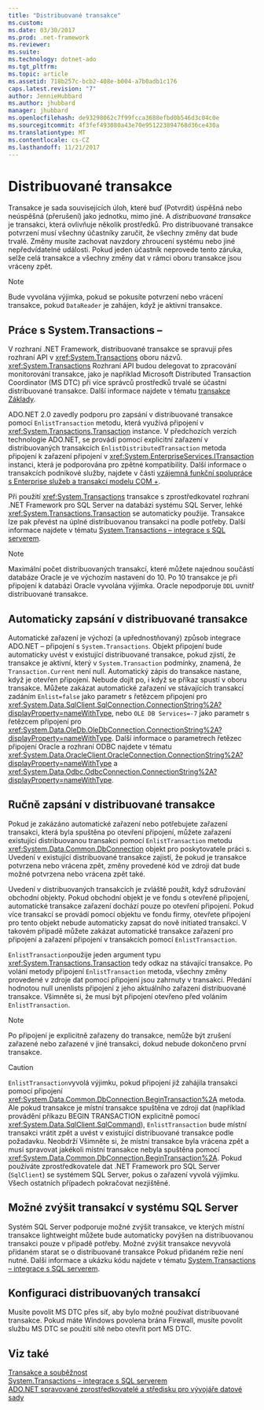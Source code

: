 ```yaml
---
title: "Distribuované transakce"
ms.custom: 
ms.date: 03/30/2017
ms.prod: .net-framework
ms.reviewer: 
ms.suite: 
ms.technology: dotnet-ado
ms.tgt_pltfrm: 
ms.topic: article
ms.assetid: 718b257c-bcb2-408e-b004-a7b0adb1c176
caps.latest.revision: "7"
author: JennieHubbard
ms.author: jhubbard
manager: jhubbard
ms.openlocfilehash: de93298062c7f99fcca3688efbd0b546d3c04c0e
ms.sourcegitcommit: 4f3fef493080a43e70e951223894768d36ce430a
ms.translationtype: MT
ms.contentlocale: cs-CZ
ms.lasthandoff: 11/21/2017
---
```

# <a name="distributed-transactions"></a>Distribuované transakce
Transakce je sada souvisejících úloh, které buď (Potvrdit) úspěšná nebo neúspěšná (přerušení) jako jednotku, mimo jiné. A *distribuované transakce* je transakci, která ovlivňuje několik prostředků. Pro distribuované transakce potvrzení musí všechny účastníky zaručit, že všechny změny dat bude trvalé. Změny musíte zachovat navzdory zhroucení systému nebo jiné nepředvídatelné události. Pokud jeden účastník neprovede tento záruka, selže celá transakce a všechny změny dat v rámci oboru transakce jsou vráceny zpět.  
  
> [!NOTE]
>  Bude vyvolána výjimka, pokud se pokusíte potvrzení nebo vrácení transakce, pokud `DataReader` je zahájen, když je aktivní transakce.  
  
## <a name="working-with-systemtransactions"></a>Práce s System.Transactions –  
 V rozhraní .NET Framework, distribuované transakce se spravují přes rozhraní API v <xref:System.Transactions> oboru názvů. <xref:System.Transactions> Rozhraní API budou delegovat to zpracování monitorování transakce, jako je například Microsoft Distributed Transaction Coordinator (MS DTC) při více správců prostředků trvalé se účastní distribuované transakce. Další informace najdete v tématu [transakce Základy](../../../../docs/framework/data/transactions/transaction-fundamentals.md).  
  
 ADO.NET 2.0 zavedly podporu pro zapsání v distribuované transakce pomocí `EnlistTransaction` metodu, která využívá připojení v <xref:System.Transactions.Transaction> instance. V předchozích verzích technologie ADO.NET, se provádí pomocí explicitní zařazení v distribuovaných transakcích `EnlistDistributedTransaction` metoda připojení k zařazení připojení v <xref:System.EnterpriseServices.ITransaction> instanci, která je podporována pro zpětné kompatibility. Další informace o transakcích podnikové služby, najdete v části [vzájemná funkční spolupráce s Enterprise služeb a transakcí modelu COM +](../../../../docs/framework/data/transactions/interoperability-with-enterprise-services-and-com-transactions.md).  
  
 Při použití <xref:System.Transactions> transakce s zprostředkovatel rozhraní .NET Framework pro SQL Server na databázi systému SQL Server, lehké <xref:System.Transactions.Transaction> se automaticky použije. Transakce lze pak převést na úplné distribuovanou transakci na podle potřeby. Další informace najdete v tématu [System.Transactions – integrace s SQL serverem](../../../../docs/framework/data/adonet/system-transactions-integration-with-sql-server.md).  
  
> [!NOTE]
>  Maximální počet distribuovaných transakcí, které můžete najednou součástí databáze Oracle je ve výchozím nastavení do 10. Po 10 transakce je při připojení k databázi Oracle vyvolána výjimka. Oracle nepodporuje `DDL` uvnitř distribuované transakce.  
  
## <a name="automatically-enlisting-in-a-distributed-transaction"></a>Automaticky zapsání v distribuované transakce  
 Automatické zařazení je výchozí (a upřednostňovaný) způsob integrace ADO.NET – připojení s `System.Transactions`. Objekt připojení bude automaticky uvést v existující distribuované transakce, pokud zjistí, že transakce je aktivní, který v `System.Transaction` podmínky, znamená, že `Transaction.Current` není null. Automatický zápis do transakce nastane, když je otevřen připojení. Nebude dojít po, i když se příkaz spustí v oboru transakce. Můžete zakázat automatické zařazení ve stávajících transakcí zadáním `Enlist=false` jako parametr s řetězcem připojení pro <xref:System.Data.SqlClient.SqlConnection.ConnectionString%2A?displayProperty=nameWithType>, nebo `OLE DB Services=-7` jako parametr s řetězcem připojení pro <xref:System.Data.OleDb.OleDbConnection.ConnectionString%2A?displayProperty=nameWithType>. Další informace o parametrech řetězec připojení Oracle a rozhraní ODBC najdete v tématu <xref:System.Data.OracleClient.OracleConnection.ConnectionString%2A?displayProperty=nameWithType> a <xref:System.Data.Odbc.OdbcConnection.ConnectionString%2A?displayProperty=nameWithType>.  
  
## <a name="manually-enlisting-in-a-distributed-transaction"></a>Ručně zapsání v distribuované transakce  
 Pokud je zakázáno automatické zařazení nebo potřebujete zařazení transakci, která byla spuštěna po otevření připojení, můžete zařazení existující distribuovanou transakci pomocí `EnlistTransaction` metodu <xref:System.Data.Common.DbConnection> objekt pro poskytovatele práci s. Uvedení v existující distribuované transakce zajistí, že pokud je transakce potvrzena nebo vrácena zpět, změny provedené kód ve zdroji dat bude možné potvrzena nebo vrácena zpět také.  
  
 Uvedení v distribuovaných transakcích je zvláště použít, když sdružování obchodní objekty. Pokud obchodní objekt je ve fondu s otevřené připojení, automatické transakce zařazení dochází pouze po otevření připojení. Pokud více transakcí se provádí pomocí objektu ve fondu firmy, otevřete připojení pro tento objekt nebude automaticky zapsat do nově initiated transakcí. V takovém případě můžete zakázat automatické transakce zařazení pro připojení a zařazení připojení v transakcích pomocí `EnlistTransaction`.  
  
 `EnlistTransaction`použije jeden argument typu <xref:System.Transactions.Transaction> tedy odkaz na stávající transakce. Po volání metody připojení `EnlistTransaction` metoda, všechny změny provedené v zdroje dat pomocí připojení jsou zahrnuty v transakci. Předání hodnotou null unenlists připojení z jeho aktuálního zařazení distribuované transakce. Všimněte si, že musí být připojení otevřeno před voláním `EnlistTransaction`.  
  
> [!NOTE]
>  Po připojení je explicitně zařazeny do transakce, nemůže být zrušení zařazené nebo zařazené v jiné transakci, dokud nebude dokončeno první transakce.  
  
> [!CAUTION]
>  `EnlistTransaction`vyvolá výjimku, pokud připojení již zahájila transakci pomocí připojení <xref:System.Data.Common.DbConnection.BeginTransaction%2A> metoda. Ale pokud transakce je místní transakce spuštěna ve zdroji dat (například provádění příkazu BEGIN TRANSACTION explicitně pomocí <xref:System.Data.SqlClient.SqlCommand>), `EnlistTransaction` bude místní transakci vrátit zpět a uvést v existující distribuované transakce podle požadavku. Neobdrží Všimněte si, že místní transakce byla vrácena zpět a musí spravovat jakékoli místní transakce nebyla spuštěna pomocí <xref:System.Data.Common.DbConnection.BeginTransaction%2A>. Pokud používáte zprostředkovatele dat .NET Framework pro SQL Server (`SqlClient`) se systémem SQL Server, pokus o zařazení vyvolá výjimku. Všech ostatních případech pokračovat nezjištěné.  
  
## <a name="promotable-transactions-in-sql-server"></a>Možné zvýšit transakcí v systému SQL Server  
 Systém SQL Server podporuje možné zvýšit transakce, ve kterých místní transakce lightweight můžete bude automaticky povýšen na distribuovanou transakci pouze v případě potřeby. Možné zvýšit transakce nevyvolá přidaném starat se o distribuované transakce Pokud přidaném režie není nutné. Další informace a ukázku kódu najdete v tématu [System.Transactions – integrace s SQL serverem](../../../../docs/framework/data/adonet/system-transactions-integration-with-sql-server.md).  
  
## <a name="configuring-distributed-transactions"></a>Konfiguraci distribuovaných transakcí  
 Musíte povolit MS DTC přes síť, aby bylo možné používat distribuované transakce. Pokud máte Windows povolena brána Firewall, musíte povolit službu MS DTC se použití sítě nebo otevřít port MS DTC.  
  
## <a name="see-also"></a>Viz také  
 [Transakce a souběžnost](../../../../docs/framework/data/adonet/transactions-and-concurrency.md)  
 [System.Transactions – integrace s SQL serverem](../../../../docs/framework/data/adonet/system-transactions-integration-with-sql-server.md)  
 [ADO.NET spravované zprostředkovatelé a středisku pro vývojáře datové sady](http://go.microsoft.com/fwlink/?LinkId=217917)
